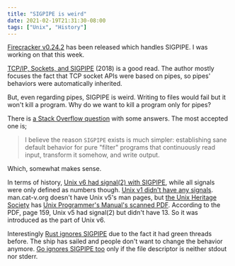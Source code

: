 ```yaml
---
title: "SIGPIPE is weird"
date: 2021-02-19T21:31:30-08:00
tags: ["Unix", "History"]
---
```

[Firecracker v0.24.2](https://github.com/firecracker-microvm/firecracker/releases/tag/v0.24.2) has been released which handles SIGPIPE. I was working on that this week.

[TCP/IP, Sockets, and SIGPIPE](https://blog.erratasec.com/2018/10/tcpip-sockets-and-sigpipe.html) (2018) is a good read. The author mostly focuses the fact that TCP socket APIs were based on pipes, so pipes' behaviors were automatically inherited.

But, even regarding pipes, SIGPIPE is weird. Writing to files would fail but it won't kill a program. Why do we want to kill a program only for pipes?

There is [a Stack Overflow question](https://stackoverflow.com/questions/8369506/why-does-sigpipe-exist) with some answers. The most accepted one is;

> I believe the reason `SIGPIPE` exists is much simpler: establishing sane default behavior for pure "filter" programs that continuously read input, transform it somehow, and write output.

Which, somewhat makes sense.

In terms of history, [Unix v6 had signal(2) with SIGPIPE](http://man.cat-v.org/unix-6th/2/signal), while all signals were only defined as numbers though. [Unix v1 didn't have any signals](http://man.cat-v.org/unix-1st/2/). man.cat-v.org doesn't have Unix v5's man pages, but [the Unix Heritage Society](https://www.tuhs.org/) has [Unix Programmer's Manual's scanned PDF](https://www.tuhs.org/Archive/Distributions/Research/Dennis_v5/v5man.pdf). According to the PDF, page 159, Unix v5 had signal(2) but didn't have 13. So it was introduced as the part of Unix v6.

Interestingly [Rust ignores SIGPIPE](https://github.com/rust-lang/rust/issues/62569) due to the fact it had green threads before. The ship has sailed and people don't want to change the behavior anymore. [Go ignores SIGPIPE too](https://golang.org/pkg/os/signal/#hdr-SIGPIPE) only if the file descriptor is neither stdout nor stderr.

